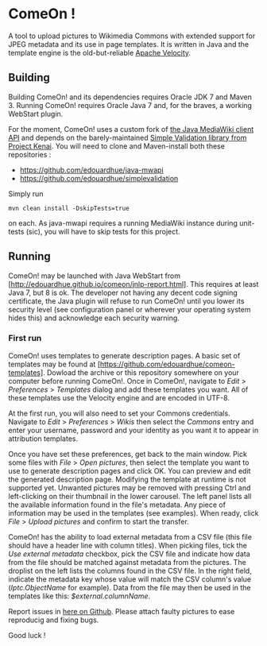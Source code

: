 ComeOn !
========

A tool to upload pictures to Wikimedia Commons with extended support for JPEG metadata and its use in page templates. It is written in Java and the template engine is the old-but-reliable [Apache Velocity](https://velocity.apache.org/engine/releases/velocity-1.7/user-guide.html).

## Building

Building ComeOn! and its dependencies requires Oracle JDK 7 and Maven 3. Running ComeOn! requires Oracle Java 7 and, for the braves, a working WebStart plugin.

For the moment, ComeOn! uses a custom fork of [the Java MediaWiki client API](https://github.com/wikimedia/java-mwapi) and depends on the barely-maintained [Simple Validation library from Project Kenai](https://kenai.com/projects/simplevalidation/). You will need to clone and Maven-install both these repositories :
* https://github.com/edouardhue/java-mwapi
* https://github.com/edouardhue/simplevalidation

Simply run
```shell
mvn clean install -DskipTests=true
```
on each. As java-mwapi requires a running MediaWiki instance during unit-tests (sic), you will have to skip tests for this project.

##  Running

ComeOn! may be launched with Java WebStart from [http://edouardhue.github.io/comeon/jnlp-report.html]. This requires at least Java 7, but 8 is ok. The developer not having any decent code signing certificate, the Java plugin will refuse to run ComeOn! until you lower its security level (see configuration panel or wherever your operating system hides this) and acknowledge each security warning.

### First run

ComeOn! uses templates to generate description pages. A basic set of templates may be found at [https://github.com/edouardhue/comeon-templates]. Dowload the archive or this repository somewhere on your computer before running ComeOn!. Once in ComeOn!, navigate to *Edit* > *Preferences* > *Templates* dialog and add these templates you want. All of these templates use the Velocity engine and are encoded in UTF-8.

At the first run, you will also need to set your Commons credentials. Navigate to *Edit* > *Preferences* > *Wikis* then select the *Commons* entry and enter your username, password and your identity as you want it to appear in attribution templates.

Once you have set these preferences, get back to the main window. Pick some files with *File* > *Open pictures*, then select the template you want to use to generate description pages and click OK. You can preview and edit the generated description page. Modifying the template at runtime is not supported yet. Unwanted pictures may be removed with pressing Ctrl and left-clicking on their thumbnail in the lower carousel. The left panel lists all the available information found in the file's metadata. Any piece of information may be used in the templates (see examples). When ready, click *File* > *Upload pictures* and confirm to start the transfer.

ComeOn! has the ability to load external metadata from a CSV file (this file should have a header line with column titles). When picking files, tick the *Use external metadata* checkbox, pick the CSV file and indicate how data from the file should be matched against metadata from the pictures. The droplist on the left lists the columns found in the CSV file. In the right field, indicate the metadata key whose value will match the CSV column's value (*Iptc.ObjectName* for example). Data from the file may then be used in the templates like this: *$external.columnName*.

Report issues in [here on Github](https://github.com/edouardhue/comeon/issues). Please attach faulty pictures to ease reproducig and fixing bugs.

Good luck !
